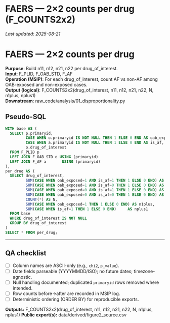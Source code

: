 # FAERS — 2×2 counts per drug (F_COUNTS2x2)

_Last updated: 2025-08-21_

# FAERS — 2×2 counts per drug

**Purpose**: Build n11, n12, n21, n22 per drug_of_interest.  
**Input**: F_PLID, F_OAB_STD, F_AF  
**Operation (MSIP)**: For each drug_of_interest, count AF vs non-AF among OAB-exposed and non-exposed cases.  
**Output (logical)**: F_COUNTS2x2(drug_of_interest, n11, n12, n21, n22, N, n1plus, nplus1)  
**Downstream**: raw_code/analysis/01_disproportionality.py

## Pseudo-SQL
```sql
WITH base AS (
  SELECT p.primaryid,
         CASE WHEN o.primaryid IS NOT NULL THEN 1 ELSE 0 END AS oab_exposed,
         CASE WHEN a.primaryid IS NOT NULL THEN 1 ELSE 0 END AS is_af,
         o.drug_of_interest
  FROM F_PLID p
  LEFT JOIN F_OAB_STD o USING (primaryid)
  LEFT JOIN F_AF a       USING (primaryid)
),
per_drug AS (
  SELECT drug_of_interest,
         SUM(CASE WHEN oab_exposed=1 AND is_af=1 THEN 1 ELSE 0 END) AS n11,
         SUM(CASE WHEN oab_exposed=1 AND is_af=0 THEN 1 ELSE 0 END) AS n12,
         SUM(CASE WHEN oab_exposed=0 AND is_af=1 THEN 1 ELSE 0 END) AS n21,
         SUM(CASE WHEN oab_exposed=0 AND is_af=0 THEN 1 ELSE 0 END) AS n22,
         COUNT(*) AS N,
         SUM(CASE WHEN oab_exposed=1 THEN 1 ELSE 0 END) AS n1plus,
         SUM(CASE WHEN is_af=1 THEN 1 ELSE 0 END)     AS nplus1
  FROM base
  WHERE drug_of_interest IS NOT NULL
  GROUP BY drug_of_interest
)
SELECT * FROM per_drug;

```

---
## QA checklist
- [ ] Column names are ASCII-only (e.g., `chi2`, `p_value`).
- [ ] Date fields parseable (YYYYMMDD/ISO); no future dates; timezone-agnostic.
- [ ] Null handling documented; duplicated `primaryid` rows removed where intended.
- [ ] Row counts before→after are recorded in MSIP log.
- [ ] Deterministic ordering (ORDER BY) for reproducible exports.

**Outputs:** F_COUNTS2x2(drug_of_interest, n11, n12, n21, n22, N, n1plus, nplus1)
**Public export(s):** data/derived/figure2_source.csv

